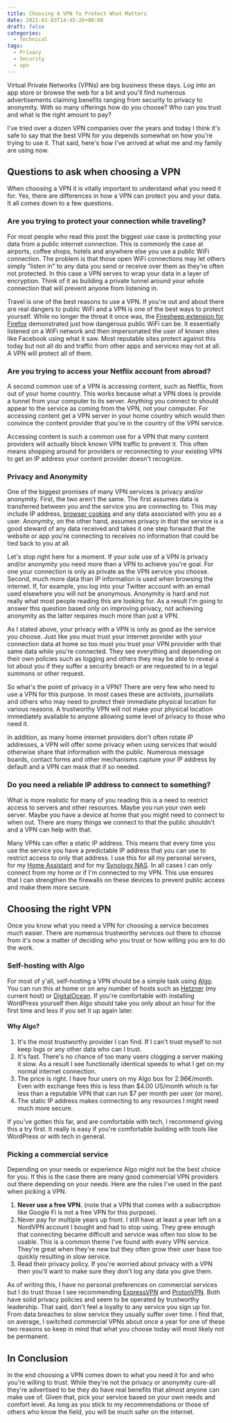 ```yaml
---
title: Choosing A VPN To Protect What Matters
date: 2021-01-03T14:45:26+00:00
draft: false
categories:
  - Technical
tags:
  - Privacy
  - Security
  - vpn
---
```


Virtual Private Networks (VPNs) are big business these days. Log into an app store or browse the web for a bit and you'll find numerous advertisements claiming benefits ranging from security to privacy to anonymity. With so many offerings how do you choose? Who can you trust and what is the right amount to pay?

I've tried over a dozen VPN companies over the years and today I think it's safe to say that the best VPN for you depends somewhat on how you're trying to use it. That said, here's how I've arrived at what me and my family are using now.

## Questions to ask when choosing a VPN

When choosing a VPN it is vitally important to understand what you need it for. Yes, there are differences in how a VPN can protect you and your data. It all comes down to a few questions.

### Are you trying to protect your connection while traveling?

For most people who read this post the biggest use case is protecting your data from a public internet connection. This is commonly the case at airports, coffee shops, hotels and anywhere else you use a public WiFi connection. The problem is that those open WiFi connections may let others simply "listen in" to any data you send or receive over them as they're often not protected. In this case a VPN serves to wrap your data in a layer of encryption. Think of it as building a private tunnel around your whole connection that will prevent anyone from listening in.

Travel is one of the best reasons to use a VPN. If you're out and about there are real dangers to public WiFi and a VPN is one of the best ways to protect yourself. While no longer the threat it once was, the [Firesheep extension for Firefox][1] demonstrated just how dangerous public WiFi can be. It essentially listened on a WiFi network and then impersonated the user of known sites like Facebook using what it saw. Most reputable sites protect against this today but not all do and traffic from other apps and services may not at all. A VPN will protect all of them.

### Are you trying to access your Netflix account from abroad?

A second common use of a VPN is accessing content, such as Netflix, from out of your home country. This works because what a VPN does is provide a tunnel from your computer to its server. Anything you connect to should appear to the service as coming from the VPN, not your computer. For accessing content get a VPN server in your home country which would then convince the content provider that you're in the country of the VPN service.

Accessing content is such a common use for a VPN that many content providers will actually block known VPN traffic to prevent it. This often means shopping around for providers or reconnecting to your existing VPN to get an IP address your content provider doesn't recognize.

### Privacy and Anonymity

One of the biggest promises of many VPN services is privacy and/or anonymity. First, the two aren't the same. The first assumes data is transferred between you and the service you are connecting to. This may include IP address, [browser cookies][2] and any data associated with you as a user. Anonymity, on the other hand, assumes privacy in that the service is a good steward of any data received and takes it one step forward that the website or app you're connecting to receives no information that could be tied back to you at all.

Let's stop right here for a moment. If your sole use of a VPN is privacy and/or anonymity you need more than a VPN to achieve you're goal. For one your connection is only as private as the VPN service you choose. Second, much more data than IP information is used when browsing the internet. If, for example, you log into your Twitter account with an email used elsewhere you will not be anonymous. Anonymity is hard and not really what most people reading this are looking for. As a result I'm going to answer this question based only on improving privacy, not achieving anonymity as the latter requires much more than just a VPN.

As I stated above, your privacy with a VPN is only as good as the service you choose. Just like you must trust your internet provider with your connection data at home so too must you trust your VPN provider with that same data while you're connected. They see everything and depending on their own policies such as logging and others they may be able to reveal a lot about you if they suffer a security breach or are requested to in a legal summons or other request.

So what's the point of privacy in a VPN? There are very few who need to use a VPN for this purpose. In most cases these are activists, journalists and others who may need to protect their immediate physical location for various reasons. A trustworthy VPN will not make your physical location immediately available to anyone allowing some level of privacy to those who need it.

In addition, as many home internet providers don't often rotate IP addresses, a VPN will offer some privacy when using services that would otherwise share that information with the public. Numerous message boards, contact forms and other mechanisms capture your IP address by default and a VPN can mask that if so needed.

### Do you need a reliable IP address to connect to something?

What is more realistic for many of you reading this is a need to restrict access to servers and other resources. Maybe you run your own web server. Maybe you have a device at home that you might need to connect to when out. There are many things we connect to that the public shouldn't and a VPN can help with that.

Many VPNs can offer a static IP address. This means that every time you use the service you have a predictable IP address that you can use to restrict access to only that address. I use this for all my personal servers, for my [Home Assistant][3] and for my [Synology NAS][4]. In all cases I can only connect from my home or if I'm connected to my VPN. This use ensures that I can strengthen the firewalls on these devices to prevent public access and make them more secure.

## Choosing the right VPN

Once you know what you need a VPN for choosing a service becomes much easier. There are numerous trustworthy services out there to choose from it's now a matter of deciding who you trust or how willing you are to do the work.

### Self-hosting with Algo

For most of y'all, self-hosting a VPN should be a simple task using [Algo][5]. You can run this at home or on any number of hosts such as [Hetzner][6] (my current host) or [DigitalOcean][7]. If you're comfortable with installing WordPress yourself then Algo should take you only about an hour for the first time and less if you set it up again later.

#### Why Algo?

1. It's the most trustworthy provider I can find. If I can't trust myself to not keep logs or any other data who can I trust.
2. It's fast. There's no chance of too many users clogging a server making it slow. As a result I see functionally identical speeds to what I get on my normal internet connection.
3. The price is right. I have four users on my Algo box for 2.96€/month. Even with exchange fees this is less than $4.00 US/month which is far less than a reputable VPN that can run $7 per month per user (or more).
4. The static IP address makes connecting to any resources I might need much more secure.

If you've gotten this far, and are comfortable with tech, I recommend giving this a try first. It really is easy if you're comfortable building with tools like WordPress or with tech in general.

### Picking a commercial service

Depending on your needs or experience Algo might not be the best choice for you. If this is the case there are many good commercial VPN providers out there depending on your needs. Here are the rules I've used in the past when picking a VPN.

1. **Never use a free VPN.** (note that a VPN that comes with a subscription like Google Fi is not a free VPN for this purpose).
2. Never pay for multiple years up front. I still have at least a year left on a NordVPN account I bought and had to stop using. They grew enough that connecting became difficult and service was often too slow to be usable. This is a common theme I've found with every VPN service. They're great when they're new but they often grow their user base too quickly resulting in slow service.
3. Read their privacy policy. If you're worried about privacy with a VPN then you'll want to make sure they don't log any data you give them.

As of writing this, I have no personal preferences on commercial services but I do trust those I see recommending [ExpressVPN][8] and [ProtonVPN][9]. Both have solid privacy policies and seem to be operated by trustworthy leadership. That said, don't feel a loyalty to any service you sign up for. From data breaches to slow service they usually suffer over time. I find that, on average, I switched commercial VPNs about once a year for one of these two reasons so keep in mind that what you choose today will most likely not be permanent.

## In Conclusion

In the end choosing a VPN comes down to what you need it for and who you're willing to trust. While they're not the privacy or anonymity cure-all they're advertised to be they do have real benefits that almost anyone can make use of. Given that, pick your service based on your own needs and comfort level. As long as you stick to my recommendations or those of others who know the field, you will be much safer on the internet.

 [1]: https://en.wikipedia.org/wiki/Firesheep
 [2]: https://en.wikipedia.org/wiki/HTTP_cookie
 [3]: https://www.home-assistant.io/
 [4]: https://www.synology.com/
 [5]: https://github.com/trailofbits/algo
 [6]: https://www.hetzner.com/
 [7]: https://www.digitalocean.com/
 [8]: https://www.expressvpn.com/
 [9]: https://protonvpn.com/